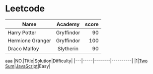 # Leetcode  
| Name | Academy | score | 
| - | :-: | -: | 
| Harry Potter | Gryffindor| 90 | 
| Hermione Granger | Gryffindor | 100 | 
| Draco Malfoy | Slytherin | 90 |
aaa
|NO.|Title|Solution|Difficulty|
|---|-----|--------|----------|
|1|[Two Sum](https://leetcode.com/problems/two-sum)|[JavaScript](001.%20Two%20Sum)|Easy|
